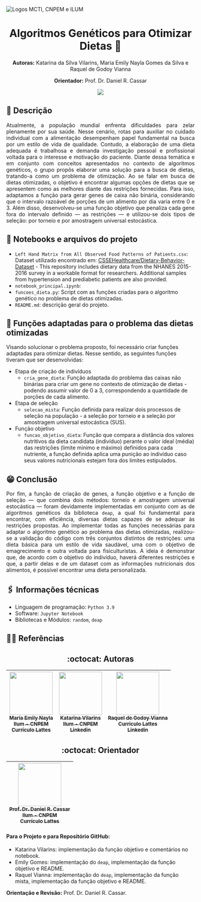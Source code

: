 ![Logos MCTI, CNPEM e ILUM](https://pages.cnpem.br/MLSchool/wp-content/uploads/sites/143/2023/05/logo-ilum.png)
<h1 align='center'> Algoritmos Genéticos para Otimizar Dietas 🥗 </h1>

<p align="center"><strong>Autoras:</strong> Katarina da Silva Vilarins, Maria Emily Nayla Gomes da Silva e Raquel de Godoy Vianna</p>
<p align="center"><strong>Orientador:</strong> Prof. Dr. Daniel R. Cassar</p>

<p align="center">
<img loading="lazy" src="http://img.shields.io/static/v1?label=STATUS&message=EM%20DESENVOLVIMENTO&color=GREEN&style=for-the-badge"/>
</p>

## 📝 Descrição
<p align="justify">Atualmente, a população mundial enfrenta dificuldades para zelar plenamente por sua saúde. Nesse cenário, rotas para auxiliar no cuidado individual com a alimentação desempenham papel fundamental na busca por um estilo de vida de qualidade. Contudo, a elaboração de uma dieta adequada é trabalhosa e demanda investigação pessoal e profissional voltada para o interesse e motivação do paciente. Diante dessa temática e em conjunto com conceitos apresentados no contexto de algoritmos genéticos, o grupo propôs elaborar uma solução para a busca de dietas, tratando-a como um problema de otimização. Ao se falar em busca de dietas otimizadas, o objetivo é encontrar algumas opções de dietas que se apresentem como as melhores diante das restrições fornecidas. Para isso, adaptamos a função para gerar genes de caixa não binária, considerando que o intervalo razoável de porções de um alimento por dia varia entre 0 e 3. Além disso, desenvolveu-se uma função objetivo que penaliza cada gene fora do intervalo definido — as restrições — e utilizou-se dois tipos de seleção: por torneio e por amostragem universal estocástica.</p>

## 📔 Notebooks e arquivos do projeto
* `Left Hand Matrix from All Observed Food Patterns of Patients.csv`: Dataset utilizado encontrado em: [CSSEHealthcare/Dietary-Behavior-Dataset](https://github.com/CSSEHealthcare/Dietary-Behavior-Dataset) - This repository includes dietary data from the NHANES 2015-2016 survey in a workable format for researchers. Additional samples from hypertension and prediabetic patients are also provided.
* `notebook_principal.ipynb`:
* `funcoes_dieta.py`: Script com as funções criadas para o algoritmo genético no problema de dietas otimizadas.
* `README.md`: descrição geral do projeto.

## 🪼 Funções adaptadas para o problema das dietas otimizadas
Visando solucionar o problema proposto, foi necessário criar funções adaptadas para otimizar dietas. Nesse sentido, as seguintes funções tiveram que ser desenvolvidas:
- Etapa de criação de indivíduos
  - `cria_gene_dieta`: Função adaptada do problema das caixas não binárias para criar um gene no contexto de otimização de dietas - podendo assumir valor de 0 a 3, correspondendo a quantidade de porções de cada alimento.
- Etapa de seleção
  - `selecao_mista`: Função definida para realizar dois processos de seleção na população - a seleção por torneio e a seleção por amostragem universal estocástica (SUS).
- Função objetivo
  - `funcao_objetivo_dieta`: Função que compara a distância dos valores nutritivos da dieta candidata (indivíduo) perante o valor ideal (média) das restrições (limite mínimo e máximo) definidos para cada nutriente, a função definida aplica uma punição ao indivíduo caso seus valores nutricionais estejam fora dos limites estipulados.

## 😁 Conclusão
<p align="justify">Por fim, a função de criação de genes, a função objetivo e a função de seleção — que combina dois métodos: torneio e amostragem universal estocástica — foram devidamente implementadas em conjunto com as de algoritmos genéticos da biblioteca <code>deap</code>, a qual foi fundamental para encontrar, com eficiência, diversas dietas capazes de se adequar às restrições propostas. Ao implementar todas as funções necessárias para adaptar o algoritmo genético ao problema das dietas otimizadas, realizou-se a validação do código com três conjuntos distintos de restrições: uma dieta básica para um estilo de vida saudável, uma com o objetivo de emagrecimento e outra voltada para fisiculturistas. A ideia é demonstrar que, de acordo com o objetivo do indivíduo, haverá diferentes restrições e que, a partir delas e de um dataset com as informações nutricionais dos alimentos, é possível encontrar uma dieta personalizada.</p>

## 🖇️ Informações técnicas
* Linguagem de programação: `Python 3.9`
* Software:  `Jupyter Notebook`
* Bibliotecas e Módulos: `random`, `deap`

 ## 👩‍🦳 Referências

 <!-- 
 ## 🧠 Contribuições dos Colaboradores


#### Para o Projeto:
* Emily Gomes: Atualizações na construção, treinamento e análise da previsão de uma CNN utilizando o Lightning.
* Yasmin Shimizu: Atualizações na construção, treinamento e análise da previsão de uma CNN utilizando o Lightning.

#### Para o Repositório GitHub:
* Emily Gomes: README e upload do notebook Jupyter referente a construção, treinamento e previsão da CNN.
* Yasmin Shimizu: README, upload de imagens e upload do notebook Jupyter referente à figura "24Imagens_MNIST.png".


**Orientação e Revisão:** Prof. Dr. Daniel R. Cassar.
 -->

 <h2 align="center"> :octocat:  Autoras </h2>

<div align="center">


| [<img loading="lazy" src="https://avatars.githubusercontent.com/u/172424897?v=4" width=115><br><sub> Maria Emily Nayla</sub>](https://github.com/MEmilyGomes)<br> [<sub>Ilum - CNPEM</sub>](https://ilum.cnpem.br/)<br> [<sub>Currículo Lattes</sub>](http://lattes.cnpq.br/9482558334105708)<br> | [<img loading="lazy" src="https://github.com/user-attachments/assets/bcfca6b9-f8dd-44ad-ad53-cb44418cdc5c" width=115><br><sub>Katarina Vilarins</sub>](https://github.com/KatarinaVilarins)<br> [<sub>Ilum - CNPEM</sub>](https://ilum.cnpem.br/)<br> [<sub>Linkedin</sub>](https://www.linkedin.com/in/yasminbshimizu/) | [<img loading="lazy" src="https://github.com/user-attachments/assets/abf88829-f67d-4d53-8a36-0bf7d70d21e4" width=115><br><sub>Raquel de Godoy Vianna</sub>](https://github.com/RaquelGVianna)<br> [<sub>Currículo Lattes</sub>](https://lattes.cnpq.br/7590950936353244)<br> [<sub>Linkedin</sub>](https://www.linkedin.com/in/raquel-de-godoy-vianna-58b5b92a7?utm_source=share&utm_campaign=share_via&utm_content=profile&utm_medium=android_app)
| :---: | :---: | :---: |
</div>
 <h2 align="center"> :octocat:  Orientador </h2> </div>

<div align="center">

| [<img loading="lazy" src="https://github.com/user-attachments/assets/463d4753-7fa4-4a42-aa54-409e4150bb51" width=115><br> <sub> Prof. Dr. Daniel R. Cassar </sub>](https://github.com/drcassar)<br> [<sub>Ilum - CNPEM</sub>](https://ilum.cnpem.br/)<br> [<sub>Currículo Lattes</sub>](http://lattes.cnpq.br/1717397276752482) |
| :---: |

</div>

#### Para o Projeto e para Repositório GitHub:

* Katarina Vilarins: implementação da função objetivo e comentários no notebook.  
* Emily Gomes: implementação do `deap`, implementação da função objetivo e README.  
* Raquel Vianna: implementação do `deap`, implementação da função mista, implementação da função objetivo e README.  


**Orientação e Revisão:** Prof. Dr. Daniel R. Cassar.
